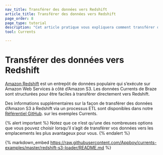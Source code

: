 ```yaml
---
nav_title: Transférer des données vers Redshift
article_title: Transférer des données vers Redshift
page_order: 8
page_type: tutorial
description: "Cet article pratique vous expliquera comment transférer des données d’Amazon S3 vers Redshift avec un processus ETL."
tool: Currents

---
```


# Transférer des données vers Redshift

[Amazon Redshift](https://aws.amazon.com/redshift/) est un entrepôt de données populaire qui s’exécute sur Amazon Web Services à côté d’Amazon S3. Les données Currents de Braze sont structurées pour être faciles à transférer directement vers Redshift.

Des informations supplémentaires sur la façon de transférer des données d’Amazon S3 à Redshift via un processus ETL sont disponibles dans notre [Référentiel GitHub](https://github.com/Appboy/currents-examples). sur les exemples Currents.

{% alert important %}
Notez que ce n’est qu’une des nombreuses options que vous pouvez choisir lorsqu’il s’agit de transférer vos données vers les emplacements les plus avantageux pour vous.
{% endalert %}

{% markdown_embed https://raw.githubusercontent.com/Appboy/currents-examples/master/redshift-s3-loader/README.md %}
